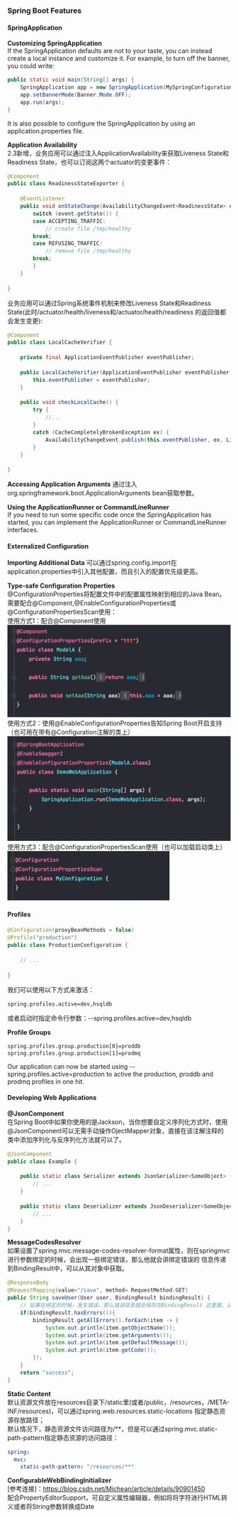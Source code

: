 ### Spring Boot Features
#### SpringApplication
**Customizing SpringApplication**  
If the SpringApplication defaults are not to your taste, you can instead create a local instance and customize it. 
For example, to turn off the banner, you could write:
```java
public static void main(String[] args) {
    SpringApplication app = new SpringApplication(MySpringConfiguration.class);
    app.setBannerMode(Banner.Mode.OFF);
    app.run(args);
}
```
It is also possible to configure the SpringApplication by using an application.properties file.  

**Application Availability**  
2.3新增，业务应用可以通过注入ApplicationAvailability来获取Liveness State和Readiness State，也可以订阅这两个actuator的变更事件：
```java
@Component
public class ReadinessStateExporter {

    @EventListener
    public void onStateChange(AvailabilityChangeEvent<ReadinessState> event) {
        switch (event.getState()) {
        case ACCEPTING_TRAFFIC:
            // create file /tmp/healthy
        break;
        case REFUSING_TRAFFIC:
            // remove file /tmp/healthy
        break;
        }
    }

}
```
业务应用可以通过Spring系统事件机制来修改Liveness State和Readiness State(此时/actuator/health/liveness和/actuator/health/readiness
的返回值都会发生变更):
```java
@Component
public class LocalCacheVerifier {

    private final ApplicationEventPublisher eventPublisher;

    public LocalCacheVerifier(ApplicationEventPublisher eventPublisher) {
        this.eventPublisher = eventPublisher;
    }

    public void checkLocalCache() {
        try {
            //...
        }
        catch (CacheCompletelyBrokenException ex) {
            AvailabilityChangeEvent.publish(this.eventPublisher, ex, LivenessState.BROKEN);
        }
    }

}
```
**Accessing Application Arguments**
通过注入org.springframework.boot.ApplicationArguments bean获取参数。

**Using the ApplicationRunner or CommandLineRunner**  
If you need to run some specific code once the SpringApplication has started, you can implement the ApplicationRunner or
CommandLineRunner interfaces.

#### Externalized Configuration
**Importing Additional Data**
可以通过spring.config.import在application.properties中引入其他配置，而且引入的配置优先级更高。

**Type-safe Configuration Properties**  
@ConfigurationProperties将配置文件中的配置属性映射到相应的Java Bean。需要配合@Component,@EnableConfigurationProperties或
@ConfigurationPropertiesScan使用：  
使用方式1：配合@Component使用  
![img.png](../../images/img.png)  
使用方式2：使用@EnableConfigurationProperties告知Spring Boot开启支持（也可用在带有@Configuration注解的类上）  
![img_1.png](../../images/img_1.png)  
使用方式3：配合@ConfigurationPropertiesScan使用（也可以加载启动类上）  
![img_2.png](../../images/img_2.png)

#### Profiles
```java
@Configuration(proxyBeanMethods = false)
@Profile("production")
public class ProductionConfiguration {

    // ...

}
```
我们可以使用以下方式来激活：
```properties
spring.profiles.active=dev,hsqldb
```
或者启动时指定命令行参数：--spring.profiles.active=dev,hsqldb  

**Profile Groups**
```properties
spring.profiles.group.production[0]=proddb
spring.profiles.group.production[1]=prodmq
```
Our application can now be started using --spring.profiles.active=production to active the production, proddb and 
prodmq profiles in one hit.  

#### Developing Web Applications
**@JsonComponent**  
在Spring Boot中如果你使用的是Jackson，当你想要自定义序列化方式时，使用@JsonComponent可以无需手动操作OjectMapper对象，直接在该注解注释的
类中添加序列化与反序列化方法就可以了。  
```java
@JsonComponent
public class Example {

    public static class Serializer extends JsonSerializer<SomeObject> {
        // ...
    }

    public static class Deserializer extends JsonDeserializer<SomeObject> {
        // ...
    }
}
```

**MessageCodesResolver**  
如果设置了spring.mvc.message-codes-resolver-format属性，则在springmvc进行参数绑定的时候，会出现一些绑定错误，那么他就会讲绑定错误的
信息传递到BindingResult中，可以从其对象中获取。  
```java
@ResponseBody
@RequestMapping(value="/save", method= RequestMethod.GET)
public String saveUser(User user, BindingResult bindingResult) {
    // 如果在绑定的时候，发生错误，那么错误信息就会保存在BindingResult 这里面，从里里面可以获取具体信息
    if(bindingResult.hasErrors()){
        bindingResult.getAllErrors().forEach(item -> {
            System.out.println(item.getObjectName());
            System.out.println(item.getArguments());
            System.out.println(item.getDefaultMessage());
            System.out.println(item.getCode());
        });
    }
    return "success";
}
```

**Static Content**  
默认资源文件放在resources目录下/static里(或者/public，/resources，/META-INF/resources)，可以通过spring.web.resources.static-locations
指定静态资源存放路径；  
默认情况下，静态资源文件访问路径为/**，但是可以通过spring.mvc.static-path-pattern指定静态资源的访问路径：
```yaml
spring:
  mvc:
    static-path-pattern: "/resources/**"
```

**ConfigurableWebBindingInitializer**  
[参考连接]：https://blog.csdn.net/Michean/article/details/90901450  
配合PropertyEditorSupport，可自定义属性编辑器，例如将将字符进行HTML转义或者将String参数转换成Date
